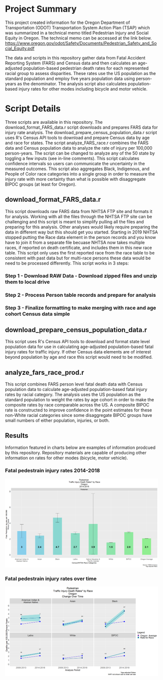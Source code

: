 # Project Summary  
This project created information for the Oregon Department of Transportation (ODOT) Transportation System Action Plan (TSAP) which was summarized in a technical memo titled Pedestrian Injury and Social Equity in Oregon.  The technical memo can be accessed at the link below.    
https://www.oregon.gov/odot/Safety/Documents/Pedestrian_Safety_and_Social_Equity.pdf  

The data and scripts in this repository gather data from Fatal Accident Reporting System (FARS) and Census data and then calculates an age-adjusted population-based pedestrian death rates for each represented racial group to assess disparities.  These rates use the US population as the standard population and employ five years population data using person-years as the denominator.  The analysis script also calculates population-based injury rates for other modes including bicycle and motor vehicle.

# Script Details  
Three scripts are available in this repository.  The download_format_FARS_data.r script downloads and prepares FARS data for injury rate analysis.  The download_prepare_census_population_data.r script uses R's Census API tools to download 
and prepare Census data by age and race for states. The script analyze_FARS_race.r combines the FARS data and Census population data to analyze the rate of injury per 100,000 person-years.  The script can be changed to analyze
any of the 50 state by toggling a few inputs (see in-line comments).  This script calculates confidence intervals so users can communicate the uncertainty in the measured outcomes.  This script also aggregates  Black, Indigenous, 
and People of Color race categories into a single group in order to measure the injury rate with more certainty than what is possible with disaggregate BIPOC groups (at least for Oregon).  

## download_format_FARS_data.r  
This script downloads raw FARS data from NHTSA FTP site and formats it for analysis.  Working with all the files through the NHTSA FTP site can be challenging and this script is meant to simplify pulling all the files and preparing for 
this analysis.  Other analyses would likely require preparing the data in different way but this should get you started. Starting in 2019 NHTSA stopped putting the Race data element in the person records and you know have to join it from 
a separate file becuase NHTSA now takes multiple races, if reported on death certificate, and includes them in this new race table.  This script only uses the first reported race from the race table to be consistent with past data but for 
multi-race persons these data would be need to be processed differently.  This script works in 3 steps:  
### Step 1 -  Download RAW Data - Download zipped files and unzip them to local drive
### Step 2 -  Process Person table records and prepare for analysis
### Step 3 -  Finalize formatting to make merging with race and age cohort Census data simple  

## download_prepare_census_population_data.r  
This script uses R's Census API tools to download and format state level population data for use in calculating age-adjusted population-based fatal injury rates for traffic injury. If other Census data elements are of interest beyond population
by age and race this script would need to be modified.   

## analyze_fars_race_prod.r
This script combines FARS person level fatal death data with Census population data to calculate age-adjusted population-based fatal injury rates by racial category.  The analysis uses the US population as the standard population to 
weight the rates by age cohort in order to make the composite rates by race comparable across the US.  A composite BIPOC rate is constructed to improve confidence in the point estimates for these non-White racial categories since some disaggregate BIPOC groups have small numbers of either population, injuries, or both.  

## Results  
Information featured in charts below are examples of information prodcued by this repository.  Repository materials are capable of producing other information on rates for other modes (bicycle, motor vehicle).
### Fatal pedestrain injury rates 2014-2018
![Ped_Rates_2014-2018](www/Ped_Rates_2014-2018.png)  
### Fatal pedestrain injury rates over time
![Ped_Rates_2014-2018](www/Ped_Rates_Over_Time.png)  
